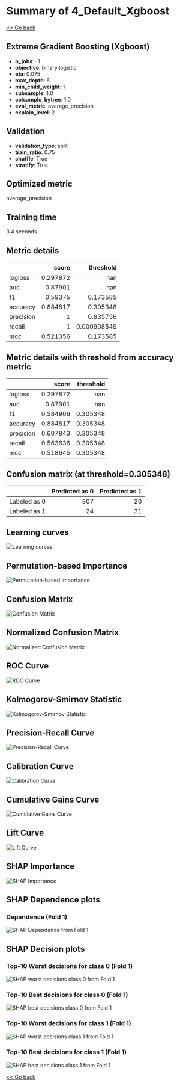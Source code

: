 # Summary of 4_Default_Xgboost

[<< Go back](../README.md)


## Extreme Gradient Boosting (Xgboost)
- **n_jobs**: -1
- **objective**: binary:logistic
- **eta**: 0.075
- **max_depth**: 6
- **min_child_weight**: 1
- **subsample**: 1.0
- **colsample_bytree**: 1.0
- **eval_metric**: average_precision
- **explain_level**: 2

## Validation
 - **validation_type**: split
 - **train_ratio**: 0.75
 - **shuffle**: True
 - **stratify**: True

## Optimized metric
average_precision

## Training time

3.4 seconds

## Metric details
|           |    score |     threshold |
|:----------|---------:|--------------:|
| logloss   | 0.297872 | nan           |
| auc       | 0.87901  | nan           |
| f1        | 0.59375  |   0.173585    |
| accuracy  | 0.884817 |   0.305348    |
| precision | 1        |   0.835756    |
| recall    | 1        |   0.000908549 |
| mcc       | 0.521356 |   0.173585    |


## Metric details with threshold from accuracy metric
|           |    score |   threshold |
|:----------|---------:|------------:|
| logloss   | 0.297872 |  nan        |
| auc       | 0.87901  |  nan        |
| f1        | 0.584906 |    0.305348 |
| accuracy  | 0.884817 |    0.305348 |
| precision | 0.607843 |    0.305348 |
| recall    | 0.563636 |    0.305348 |
| mcc       | 0.518645 |    0.305348 |


## Confusion matrix (at threshold=0.305348)
|              |   Predicted as 0 |   Predicted as 1 |
|:-------------|-----------------:|-----------------:|
| Labeled as 0 |              307 |               20 |
| Labeled as 1 |               24 |               31 |

## Learning curves
![Learning curves](learning_curves.png)

## Permutation-based Importance
![Permutation-based Importance](permutation_importance.png)
## Confusion Matrix

![Confusion Matrix](confusion_matrix.png)


## Normalized Confusion Matrix

![Normalized Confusion Matrix](confusion_matrix_normalized.png)


## ROC Curve

![ROC Curve](roc_curve.png)


## Kolmogorov-Smirnov Statistic

![Kolmogorov-Smirnov Statistic](ks_statistic.png)


## Precision-Recall Curve

![Precision-Recall Curve](precision_recall_curve.png)


## Calibration Curve

![Calibration Curve](calibration_curve_curve.png)


## Cumulative Gains Curve

![Cumulative Gains Curve](cumulative_gains_curve.png)


## Lift Curve

![Lift Curve](lift_curve.png)



## SHAP Importance
![SHAP Importance](shap_importance.png)

## SHAP Dependence plots

### Dependence (Fold 1)
![SHAP Dependence from Fold 1](learner_fold_0_shap_dependence.png)

## SHAP Decision plots

### Top-10 Worst decisions for class 0 (Fold 1)
![SHAP worst decisions class 0 from Fold 1](learner_fold_0_shap_class_0_worst_decisions.png)
### Top-10 Best decisions for class 0 (Fold 1)
![SHAP best decisions class 0 from Fold 1](learner_fold_0_shap_class_0_best_decisions.png)
### Top-10 Worst decisions for class 1 (Fold 1)
![SHAP worst decisions class 1 from Fold 1](learner_fold_0_shap_class_1_worst_decisions.png)
### Top-10 Best decisions for class 1 (Fold 1)
![SHAP best decisions class 1 from Fold 1](learner_fold_0_shap_class_1_best_decisions.png)

[<< Go back](../README.md)
